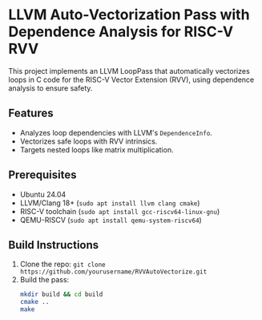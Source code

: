 # LLVM Auto-Vectorization Pass with Dependence Analysis for RISC-V RVV

This project implements an LLVM LoopPass that automatically vectorizes loops in C code for the RISC-V Vector Extension (RVV), using dependence analysis to ensure safety.

## Features

- Analyzes loop dependencies with LLVM's `DependenceInfo`.
- Vectorizes safe loops with RVV intrinsics.
- Targets nested loops like matrix multiplication.

## Prerequisites

- Ubuntu 24.04
- LLVM/Clang 18+ (`sudo apt install llvm clang cmake`)
- RISC-V toolchain (`sudo apt install gcc-riscv64-linux-gnu`)
- QEMU-RISCV (`sudo apt install qemu-system-riscv64`)

## Build Instructions

1. Clone the repo: `git clone https://github.com/yourusername/RVVAutoVectorize.git`
2. Build the pass:
   ```bash
   mkdir build && cd build
   cmake ..
   make
   ```
